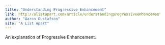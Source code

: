 ```yaml
---
title: "Understanding Progressive Enhancement"
link: http://alistapart.com/article/understandingprogressiveenhancement
author: "Aaron Gustafson"
site: "A List Apart"
---
```


An explanation of Progressive Enhancement.